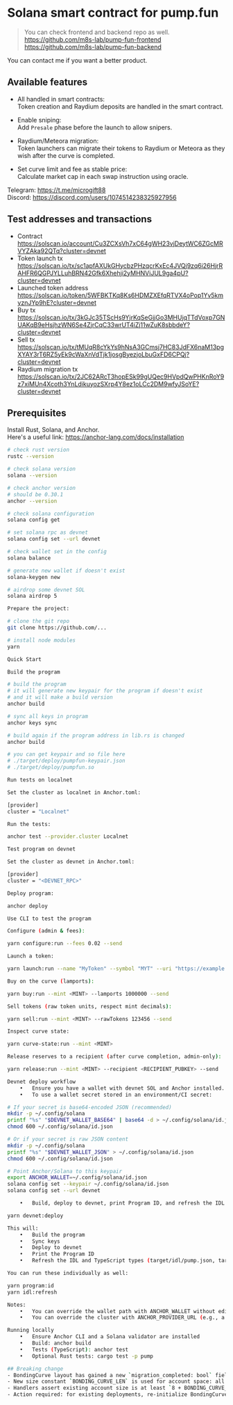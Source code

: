 # Solana smart contract for pump.fun

> You can check frontend and backend repo as well.  
> https://github.com/m8s-lab/pump-fun-frontend  
> https://github.com/m8s-lab/pump-fun-backend

You can contact me if you want a better product.

## Available features
- All handled in smart contracts:  
  Token creation and Raydium deposits are handled in the smart contract.

- Enable sniping:  
  Add `Presale` phase before the launch to allow snipers.

- Raydium/Meteora migration:  
  Token launchers can migrate their tokens to Raydium or Meteora as they wish after the curve is completed.

- Set curve limit and fee as stable price:  
  Calculate market cap in each swap instruction using oracle.

Telegram: https://t.me/microgift88  
Discord: https://discord.com/users/1074514238325927956

## Test addresses and transactions
- Contract  
  https://solscan.io/account/Cu3ZCXsVh7xC64gWH23vjDeytWC6ZGcMRVYZAka92QTq?cluster=devnet
- Token launch tx  
  https://solscan.io/tx/sc1apfAXUkGHycbzPHzqcrKxEc4JVQj9zq6i26HjrRAHFR6QGPJYLLuhBRN42Gfk6Xhehji2yMHNViJUL9ga4pU?cluster=devnet
- Launched token address  
  https://solscan.io/token/5WFBKTKq8Ks6HDMZXEfqRTVX4oPop1Yv5kmyznJYp9hE?cluster=devnet
- Buy tx  
  https://solscan.io/tx/3kGJc35TScHs9YjrKqSeGjjGo3MHUjqTTdVoxp7GNUAKqB9eHsjhzWN6Se4ZjrCqC33wrUT4iZj11wZuK8sbbdeY?cluster=devnet
- Sell tx  
  https://solscan.io/tx/tMUqR8cYkYs9hNsA3GCmsj7HC83JdFX6naM13pgXYAY3rT6RZ5yEk9cWaXnVdTjk1josgByezjoLbuGxFD6CPQj?cluster=devnet
- Raydium migration tx  
  https://solscan.io/tx/2JC62ARcT3hopESk99gUQec9HVpdQwPHKnRoY9z7xiMUn4Xcoth3YnLdikuyozSXrp4Y8ez1oLCc2DM9wfyJSoYE?cluster=devnet

## Prerequisites

Install Rust, Solana, and Anchor.  
Here's a useful link: https://anchor-lang.com/docs/installation

```bash
# check rust version
rustc --version

# check solana version
solana --version

# check anchor version
# should be 0.30.1
anchor --version

# check solana configuration
solana config get

# set solana rpc as devnet
solana config set --url devnet

# check wallet set in the config
solana balance

# generate new wallet if doesn't exist
solana-keygen new

# airdrop some devnet SOL
solana airdrop 5

Prepare the project:

# clone the git repo
git clone https://github.com/...

# install node modules
yarn

Quick Start

Build the program

# build the program
# it will generate new keypair for the program if doesn't exist
# and it will make a build version
anchor build

# sync all keys in program
anchor keys sync

# build again if the program address in lib.rs is changed
anchor build

# you can get keypair and so file here
# ./target/deploy/pumpfun-keypair.json
# ./target/deploy/pumpfun.so

Run tests on localnet

Set the cluster as localnet in Anchor.toml:

[provider]
cluster = "Localnet"

Run the tests:

anchor test --provider.cluster Localnet

Test program on devnet

Set the cluster as devnet in Anchor.toml:

[provider]
cluster = "<DEVNET_RPC>"

Deploy program:

anchor deploy

Use CLI to test the program

Configure (admin & fees):

yarn configure:run --fees 0.02 --send

Launch a token:

yarn launch:run --name "MyToken" --symbol "MYT" --uri "https://example.com/metadata.json" --send

Buy on the curve (lamports):

yarn buy:run --mint <MINT> --lamports 1000000 --send

Sell tokens (raw token units, respect mint decimals):

yarn sell:run --mint <MINT> --rawTokens 123456 --send

Inspect curve state:

yarn curve-state:run --mint <MINT>

Release reserves to a recipient (after curve completion, admin-only):

yarn release:run --mint <MINT> --recipient <RECIPIENT_PUBKEY> --send

Devnet deploy workflow
	•	Ensure you have a wallet with devnet SOL and Anchor installed.
	•	To use a wallet secret stored in an environment/CI secret:

# If your secret is base64-encoded JSON (recommended)
mkdir -p ~/.config/solana
printf "%s" "$DEVNET_WALLET_BASE64" | base64 -d > ~/.config/solana/id.json
chmod 600 ~/.config/solana/id.json

# Or if your secret is raw JSON content
mkdir -p ~/.config/solana
printf "%s" "$DEVNET_WALLET_JSON" > ~/.config/solana/id.json
chmod 600 ~/.config/solana/id.json

# Point Anchor/Solana to this keypair
export ANCHOR_WALLET=~/.config/solana/id.json
solana config set --keypair ~/.config/solana/id.json
solana config set --url devnet

	•	Build, deploy to devnet, print Program ID, and refresh the IDL in one command:

yarn devnet:deploy

This will:
	•	Build the program
	•	Sync keys
	•	Deploy to devnet
	•	Print the Program ID
	•	Refresh the IDL and TypeScript types (target/idl/pump.json, target/types)

You can run these individually as well:

yarn program:id
yarn idl:refresh

Notes:
	•	You can override the wallet path with ANCHOR_WALLET without editing Anchor.toml.
	•	You can override the cluster with ANCHOR_PROVIDER_URL (e.g., a custom devnet RPC).

Running locally
	•	Ensure Anchor CLI and a Solana validator are installed
	•	Build: anchor build
	•	Tests (TypeScript): anchor test
	•	Optional Rust tests: cargo test -p pump

## Breaking change
- BondingCurve layout has gained a new `migration_completed: bool` field.
- New size constant `BONDING_CURVE_LEN` is used for account space: all inits use `space = 8 + BONDING_CURVE_LEN`.
- Handlers assert existing account size is at least `8 + BONDING_CURVE_LEN` and will fail early if smaller (nice dev signal), which means previously created BondingCurve accounts with the old size are incompatible.
- Action required: for existing deployments, re-initialize BondingCurve PDAs by relaunching tokens or migrate data to a new PDA with the updated size.
